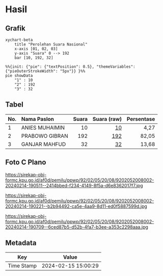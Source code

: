 # Hasil

## Grafik

```mermaid
xychart-beta
    title "Perolehan Suara Nasional"
    x-axis [01, 02, 03]
    y-axis "Suara" 0 --> 192
    bar [10, 192, 32]
```

```mermaid
%%{init: {"pie": {"textPosition": 0.5}, "themeVariables": {"pieOuterStrokeWidth": "5px"}} }%%
pie showData
    "1" : 10
    "2" : 192
    "3" : 32
```

## Tabel

| No. | Nama Paslon    | Suara | Suara (raw) | Persentase |
|:--- |:-------------- | -----:| -----------:| ----------:|
| 1   | ANIES MUHAIMIN | 10    | [10][p-1]   | 4,27       |
| 2   | PRABOWO GIBRAN | 192   | [192][p-2]  | 82,05      |
| 3   | GANJAR MAHFUD  | 32    | [32][p-3]   | 13,68      |


[p-1]: https://github.com/gigit-pemilu/pemilu-2024/blob/main/pilpres/hitung-suara/sub/92-papua-barat/sub/02-manokwari/sub/05-masni/sub/2008-wariori/sub/002-tps/sub/paslon-1.txt
[p-2]: https://github.com/gigit-pemilu/pemilu-2024/blob/main/pilpres/hitung-suara/sub/92-papua-barat/sub/02-manokwari/sub/05-masni/sub/2008-wariori/sub/002-tps/sub/paslon-2.txt
[p-3]: https://github.com/gigit-pemilu/pemilu-2024/blob/main/pilpres/hitung-suara/sub/92-papua-barat/sub/02-manokwari/sub/05-masni/sub/2008-wariori/sub/002-tps/sub/paslon-3.txt

## Foto C Plano

https://sirekap-obj-formc.kpu.go.id/af0d/pemilu/ppwp/92/02/05/20/08/9202052008002-20240214-190511--2414bbed-f234-4149-8f5a-d6e8362017f7.jpg

https://sirekap-obj-formc.kpu.go.id/af0d/pemilu/ppwp/92/02/05/20/08/9202052008002-20240214-190221--b2b94492-ca5e-4aa9-8d11-ed0f5887599d.jpg

https://sirekap-obj-formc.kpu.go.id/af0d/pemilu/ppwp/92/02/05/20/08/9202052008002-20240214-190709--6ced87b5-d52b-4fa7-b3ee-a353c2298aaa.jpg


## Metadata

| Key        | Value               |
| ---------- | ------------------- |
| Time Stamp | 2024-02-15 15:00:29 |



